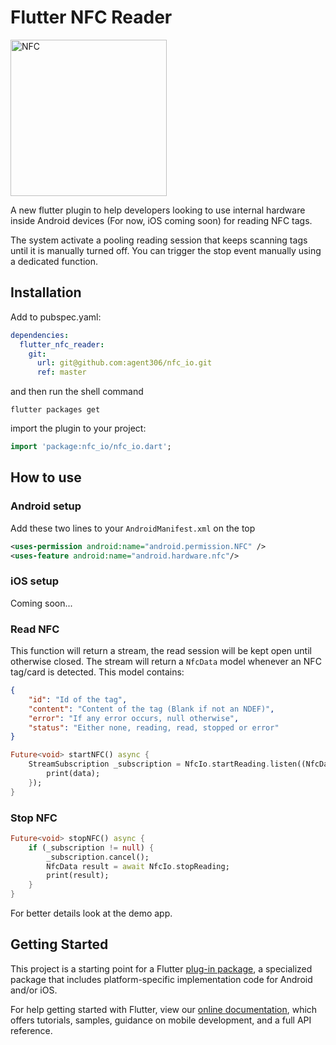 # Flutter NFC Reader

<img src="http://pluspng.com/img-png/nfc-png-g-technology-2269.png" alt="NFC" width="250"/>

A new flutter plugin to help developers looking to use internal hardware inside Android devices (For now, iOS coming soon) for reading NFC tags.

The system activate a pooling reading session that keeps scanning tags until it is manually turned off.
You can trigger the stop event manually using a dedicated function.

## Installation

Add to pubspec.yaml:

```yaml
dependencies:
  flutter_nfc_reader:
    git:
      url: git@github.com:agent306/nfc_io.git
      ref: master
```

and then run the shell command

```shell
flutter packages get
```

import the plugin to your project:

```dart
import 'package:nfc_io/nfc_io.dart';
```

## How to use

### Android setup

Add these two lines to your `AndroidManifest.xml` on the top

```xml
<uses-permission android:name="android.permission.NFC" />
<uses-feature android:name="android.hardware.nfc"/>
```

### iOS setup

Coming soon...

### Read NFC

This function will return a stream, the read session will be kept open until otherwise closed.
The stream will return a `NfcData` model whenever an NFC tag/card is detected. This model contains:

```json
{
    "id": "Id of the tag",
    "content": "Content of the tag (Blank if not an NDEF)",
    "error": "If any error occurs, null otherwise",
    "status": "Either none, reading, read, stopped or error"
}
```

```dart
Future<void> startNFC() async {
    StreamSubscription _subscription = NfcIo.startReading.listen((NfcData data) {
        print(data);
    });
}
```

### Stop NFC

```dart
Future<void> stopNFC() async {
    if (_subscription != null) {
        _subscription.cancel();
        NfcData result = await NfcIo.stopReading;
        print(result);
    }
}
```

For better details look at the demo app.

## Getting Started

This project is a starting point for a Flutter
[plug-in package](https://flutter.dev/developing-packages/),
a specialized package that includes platform-specific implementation code for
Android and/or iOS.

For help getting started with Flutter, view our 
[online documentation](https://flutter.dev/docs), which offers tutorials, 
samples, guidance on mobile development, and a full API reference.
